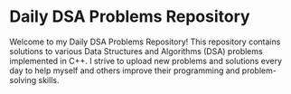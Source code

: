 # Daily DSA Problems Repository
Welcome to my Daily DSA Problems Repository! This repository contains solutions to various Data Structures and Algorithms (DSA) problems implemented in C++. I strive to upload new problems and solutions every day to help myself and others improve their programming and problem-solving skills.



